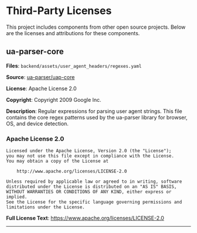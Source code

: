 # Third-Party Licenses

This project includes components from other open source projects. Below are the licenses and attributions for these components.

## ua-parser-core

**Files**: `backend/assets/user_agent_headers/regexes.yaml`

**Source**: [ua-parser/uap-core](https://github.com/ua-parser/uap-core)

**License**: Apache License 2.0

**Copyright**: Copyright 2009 Google Inc.

**Description**: Regular expressions for parsing user agent strings. This file contains the core regex patterns used by the ua-parser library for browser, OS, and device detection.

### Apache License 2.0

```
Licensed under the Apache License, Version 2.0 (the "License");
you may not use this file except in compliance with the License.
You may obtain a copy of the License at

    http://www.apache.org/licenses/LICENSE-2.0

Unless required by applicable law or agreed to in writing, software
distributed under the License is distributed on an "AS IS" BASIS,
WITHOUT WARRANTIES OR CONDITIONS OF ANY KIND, either express or implied.
See the License for the specific language governing permissions and
limitations under the License.
```

**Full License Text**: https://www.apache.org/licenses/LICENSE-2.0

---
